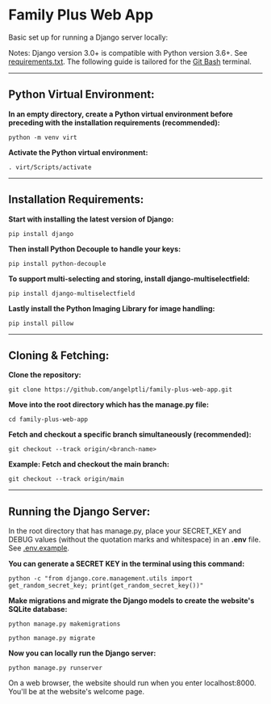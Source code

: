 # Family Plus Web App

Basic set up for running a Django server locally:

Notes: Django version 3.0+ is compatible with Python version 3.6+. 
See [requirements.txt](requirements.txt). The following guide is tailored for 
the [Git Bash](https://git-scm.com/downloads) terminal.

<hr>

## Python Virtual Environment:

**In an empty directory, create a Python virtual environment before preceding 
with the installation requirements (recommended):**
```
python -m venv virt
```
**Activate the Python virtual environment:**
```
. virt/Scripts/activate
```
<hr>

## Installation Requirements:

**Start with installing the latest version of Django:**
```
pip install django
```

**Then install Python Decouple to handle your keys:**
```
pip install python-decouple
```

**To support multi-selecting and storing, install django-multiselectfield:**
```
pip install django-multiselectfield
```

**Lastly install the Python Imaging Library for image handling:**
```
pip install pillow
```

<hr>

## Cloning & Fetching:

**Clone the repository:**
```
git clone https://github.com/angelptli/family-plus-web-app.git
```
**Move into the root directory which has the manage.py file:**
```
cd family-plus-web-app
```
**Fetch and checkout a specific branch simultaneously (recommended):**
```
git checkout --track origin/<branch-name>
```
**Example: Fetch and checkout the main branch:**
```
git checkout --track origin/main
```
<hr>

## Running the Django Server:

In the root directory that has manage.py, place your SECRET_KEY and DEBUG values 
(without the quotation marks and whitespace) in an **.env** file. 
See [.env.example](family_plus/.env.example).

**You can generate a SECRET KEY in the terminal using this command:**
```
python -c "from django.core.management.utils import get_random_secret_key; print(get_random_secret_key())"
```

**Make migrations and migrate the Django models to create the website's SQLite database:**
```
python manage.py makemigrations
```
```
python manage.py migrate
```

**Now you can locally run the Django server:**
```
python manage.py runserver
```

On a web browser, the website should run when you enter localhost:8000. You'll
be at the website's welcome page.
